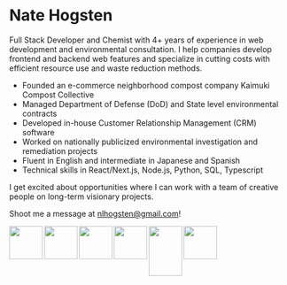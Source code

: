 <h1>Nate Hogsten</h1>

Full Stack Developer and Chemist with 4+ years of experience in web development and environmental consultation. I help companies develop frontend and backend web features and specialize in cutting costs with efficient resource use and waste reduction methods.

- Founded an e-commerce neighborhood compost company Kaimuki Compost Collective
- Managed Department of Defense (DoD) and State level environmental contracts
- Developed in-house Customer Relationship Management (CRM) software
- Worked on nationally publicized environmental investigation and remediation projects
- Fluent in English and intermediate in Japanese and Spanish
- Technical skills in React/Next.js, Node.js, Python, SQL, Typescript

I get excited about opportunities where I can work with a team of creative people on long-term visionary projects.

Shoot me a message at nlhogsten@gmail.com!


<img align="left" width="60px" src="https://cdn.jsdelivr.net/gh/devicons/devicon@latest/icons/python/python-original-wordmark.svg" />      
<img align="left" width="60px" src="https://cdn.jsdelivr.net/gh/devicons/devicon@latest/icons/nextjs/nextjs-original.svg" />
<img align="left" width="60px" src="https://cdn.jsdelivr.net/gh/devicons/devicon@latest/icons/react/react-original-wordmark.svg" />
<img align="left" width="60px" src="https://cdn.jsdelivr.net/gh/devicons/devicon@latest/icons/html5/html5-original.svg" />
<img align="left" width="60px" height="90px" src="https://cdn.jsdelivr.net/gh/devicons/devicon@latest/icons/tailwindcss/tailwindcss-original-wordmark.svg" />
<img align="left" width="60px" src="https://cdn.jsdelivr.net/gh/devicons/devicon@latest/icons/css3/css3-original-wordmark.svg" />
          
          
          
          
          

